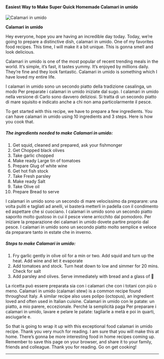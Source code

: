             

#### Easiest Way to Make Super Quick Homemade Calamari in umido

![Calamari in umido](https://img-global.cpcdn.com/recipes/c2a7f47b55bf7f8f/751x532cq70/calamari-in-umido-recipe-main-photo.jpg)

**Calamari in umido**

Hey everyone, hope you are having an incredible day today. Today, we’re going to prepare a distinctive dish, calamari in umido. One of my favorites food recipes. This time, I will make it a bit unique. This is gonna smell and look delicious.

Calamari in umido is one of the most popular of recent trending meals in the world. It’s simple, it’s fast, it tastes yummy. It’s enjoyed by millions daily. They’re fine and they look fantastic. Calamari in umido is something which I have loved my entire life.

I calamari in umido sono un secondo piatto della tradizione casalinga, un modo Per preparate i calamari in umido iniziate dal sugo. I calamari in umido nella versione di Carlo sono davvero deliziosi. Si tratta di un secondo piatto di mare squisito e indicato anche a chi non ama particolarmente il pesce.

To get started with this recipe, we have to prepare a few ingredients. You can have calamari in umido using 10 ingredients and 3 steps. Here is how you cook that.

##### The ingredients needed to make Calamari in umido:

1.  Get squid, cleaned and prepared, ask your fishmonger
2.  Get Chopped black olives
3.  Take garlic chopped
4.  Make ready Large tin of tomatoes
5.  Prepare Glug of white wine
6.  Get hot fish stock
7.  Take Fresh parsley
8.  Make ready Salt
9.  Take Olive oil
10.  Prepare Bread to serve

I calamari in umido sono un secondo di mare velocissimo da preparare: una volta puliti e tagliati ad anelli, vi basterà metterli in padella con il condimento ed aspettare che si cuociano. I calamari in umido sono un secondo piatto saporito molto gustoso in cui il pesce viene arricchito dal pomodoro. Per iniziare la preparazione dei calamari in umido dovete partire proprio dal pesce. I calamari in umido sono un secondo piatto molto semplice e veloce da preparare tanto in estate che in inverno.

##### Steps to make Calamari in umido:

1.  Fry garlic gently in olive oil for a min or two. Add squid and turn up the heat. Add wine and let it evaporate
2.  Add tomatoes and stock. Turn heat down to low and simmer for 20 mins. Check for salt
3.  Add parsley and olives. Serve immediately with bread and a glass of 🍷

La ricetta può essere preparata sia con i calamari che con i totani con più o meno. Calamari in umido (calamari stew) is a common recipe found throughout Italy. A similar recipe also uses polipo (octopus), an ingredient loved and often used in Italian cuisine. Calamari in umido con le patate: un piatto, a mio parere, eccezionale. Perché la semplicità paga Per preparare i calamari in umido, lavare e pelare le patate: tagliarle a metà e poi in quarti, asciugarle e.

So that is going to wrap it up with this exceptional food calamari in umido recipe. Thank you very much for reading. I am sure that you will make this at home. There’s gonna be more interesting food in home recipes coming up. Remember to save this page on your browser, and share it to your family, friends and colleague. Thank you for reading. Go on get cooking!

* * *
